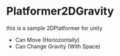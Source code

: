 # Platformer2DGravity
 this is a sample 2DPlatformer for unity
 - Can Move (Horiozontally)
 - Can Change Gravity (With Space)
